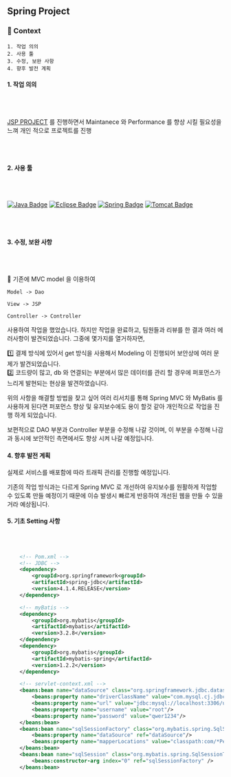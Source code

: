 ## Spring Project

### 💫 Context

    1. 작업 의의
    2. 사용 툴
    3. 수정, 보완 사항
    4. 향후 발전 계획

#### 1. 작업 의의

<br/>
<br/>

[JSP PROJECT](https://github.com/jasper-oh/JSP_WebProject) 를 진행하면서 Maintanece 와 Performance 를 향상 시킬 필요성을 느껴 개인 적으로 프로젝트를 진행

<br/>
<br/>

#### 2. 사용 툴

<br/>
<br/>

[![Java Badge](https://img.shields.io/badge/Java-007396?style=for-the-badge&logo=java&logoColor=black)](http://java.com/)
[![Eclipse Badge](https://img.shields.io/badge/Eclipse-2C2255?style=for-the-badge&logo=eclipse&logoColor=white)](http://eclipse.org/)
[![Spring Badge](https://img.shields.io/badge/Spring_MyBatis-04ff00?style=for-the-badge&logo=spring&logoColor=white)](http://spring.io/)
[![Tomcat Badge](https://img.shields.io/badge/Apache_Tomcat-CB9F18?style=for-the-badge&logo=Apache&logoColor=white)](http://spring.io/)

<br/>
<br/>

#### 3. 수정, 보완 사항

<br/>
<br/>

📌 기존에 MVC model 을 이용하여

    Model -> Dao

    View -> JSP

    Controller -> Controller

사용하여 작업을 했었습니다. 하지만 작업을 완료하고, 팀원들과 리뷰를 한 결과 여러 에러사항이 발견되었습니다. 그중에 몇가지를 열거하자면,

1️⃣ 결제 방식에 있어서 get 방식을 사용해서 Modeling 이 진행되어 보안상에 여러 문제가 발견되었습니다.<br/>
2️⃣ 코드량이 많고, db 와 연결되는 부분에서 많은 데이터를 관리 할 경우에 퍼포먼스가 느리게 발현되는 현상을 발견하였습니다.

위의 사항을 해결할 방법을 찾고 싶어 여러 리서치를 통해 Spring MVC 와 MyBatis 를 사용하게 된다면 퍼포먼스 향상 및 유지보수에도 용이 할것 같아 개인적으로 작업을 진행 하게 되었습니다.

보편적으로 DAO 부분과 Controller 부분을 수정해 나갈 것이며, 이 부분을 수정해 나감과 동시에 보안적인 측면에서도 향상 시켜 나갈 예정입니다.

#### 4. 향후 발전 계획

실제로 서비스를 배포함에 따라 트래픽 관리를 진행할 예정입니다.

기존의 작업 방식과는 다르게 Spring MVC 로 개선하여 유지보수를 원활하게 작업할 수 있도록 만들 예정이기 때문에 이슈 발생시 빠르게 반응하여 개선된 웹을 만들 수 있을거라 예상됩니다.

#### 5. 기초 Setting 사항

<br/>
<br/>

```XML
    <!-- Pom.xml -->
    <!-- JDBC -->
    <dependency>
    	<groupId>org.springframework<groupId>
    	<artifactId>spring-jdbc</artifactId>
    	<version>4.1.4.RELEASE</version>
    </dependency>

	<!-- myBatis -->
	<dependency>
		<groupId>org.mybatis</groupId>
		<artifactId>mybatis</artifactId>
		<version>3.2.8</version>
	</dependency>
	<dependency>
	    <groupId>org.mybatis</groupId>
	    <artifactId>mybatis-spring</artifactId>
	    <version>1.2.2</version>
	</dependency>

    <!-- servlet-context.xml -->
    <beans:bean name="dataSource" class="org.springframework.jdbc.datasource.DriverManagerDataSource">
		<beans:property name="driverClassName" value="com.mysql.cj.jdbc.Driver"/>
		<beans:property name="url" value="jdbc:mysql://localhost:3306/useraddress?serverTimezone=Asia/Seoul&amp;characterEncoding=utf8&amp;useSSL=false"/>
		<beans:property name="username" value="root"/>
		<beans:property name="password" value="qwer1234"/>
	</beans:bean>
	<beans:bean name="sqlSessionFactory" class="org.mybatis.spring.SqlSessionFactoryBean">
		<beans:property name="dataSource" ref="dataSource"/>
		<beans:property name="mapperLocations" value="classpath:com/*Personal Root*/*.xml" />
	</beans:bean>
	<beans:bean name="sqlSession" class="org.mybatis.spring.SqlSessionTemplate">
		<beans:constructor-arg index="0" ref="sqlSessionFactory" />
	</beans:bean>



```
